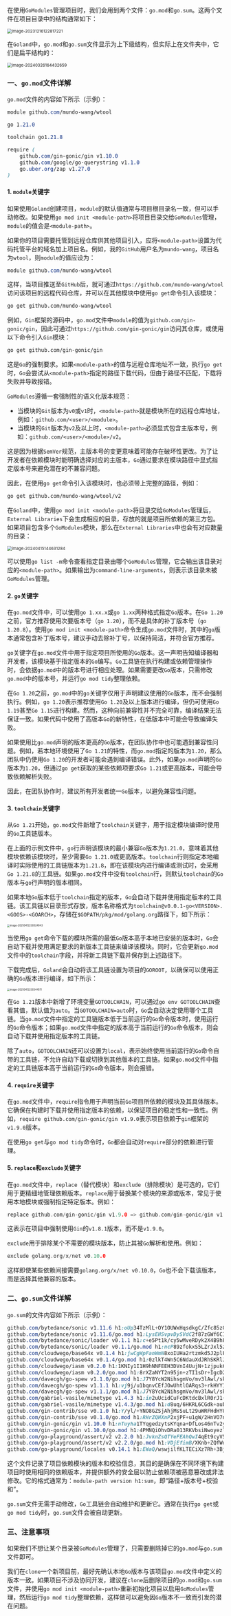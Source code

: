 在使用`GoModules`管理项目时，我们会用到两个文件：`go.mod`和`go.sum`。这两个文件在项目目录中的结构通常如下：

<img src="image/image-20231216122817221.png" alt="image-20231216122817221" style="zoom:67%;" />

在`Goland`中，`go.mod`和`go.sum`文件显示为上下级结构，但实际上在文件夹中，它们是扁平结构的：

<img src="image/image-20240326164432659.png" alt="image-20240326164432659" style="zoom: 67%;" />

### 一、`go.mod`文件详解

`go.mod`文件的内容如下所示（示例）：

```scss
module github.com/mundo-wang/wtool

go 1.21.0

toolchain go1.21.8

require (
	github.com/gin-gonic/gin v1.10.0
	github.com/google/go-querystring v1.1.0
	go.uber.org/zap v1.27.0
)
```

#### 1. `module`关键字

如果使用`Goland`创建项目，`module`的默认值通常与项目根目录名一致，但可以手动修改。如果使用`go mod init <module-path>`将项目目录交给`GoModules`管理，`module`的值会是`<module-path>`。

如果你的项目需要托管到远程仓库供其他项目引入，应将`<module-path>`设置为代码托管平台的域名加上项目名。例如，我的`GitHub`用户名为`mundo-wang`，项目名为`wtool`，则`module`的值应设为：

```scss
module github.com/mundo-wang/wtool
```

这样，当项目推送至`GitHub`后，就可通过`https://github.com/mundo-wang/wtool`访问该项目的远程代码仓库，并可以在其他模块中使用`go get`命令引入该模块：

```sh
go get github.com/mundo-wang/wtool
```

例如，`Gin`框架的源码中，`go.mod`文件中`module`的值为`github.com/gin-gonic/gin`，因此可通过`https://github.com/gin-gonic/gin`访问其仓库，或使用以下命令引入`Gin`模块：

```sh
go get github.com/gin-gonic/gin
```

这是`Go`的强制要求。如果`<module-path>`的值与远程仓库地址不一致，执行`go get`时，`Go`会尝试从`<module-path>`指定的路径下载代码，但由于路径不匹配，下载将失败并导致报错。

`GoModules`遵循一套强制性的语义化版本规范：

- 当模块的`Git`版本为`v0`或`v1`时，`<module-path>`就是模块所在的远程仓库地址，例如：`github.com/<user>/<module>`。
- 当模块的`Git`版本为`v2`及以上时，`<module-path>`必须显式包含主版本号，例如：`github.com/<user>/<module>/v2`。

这是因为根据`SemVer`规范，主版本号的变更意味着可能存在破坏性更改。为了让开发者在依赖模块时能明确选择对应的主版本，`Go`通过要求在模块路径中显式指定版本号来避免潜在的不兼容问题。

因此，在使用`go get`命令引入该模块时，也必须带上完整的路径，例如：

```sh
go get github.com/mundo-wang/wtool/v2
```

在`Goland`中，使用`go mod init <module-path>`将目录交给`GoModules`管理后，`External Libraries`下会生成相应的目录，存放的就是项目所依赖的第三方包。如果项目包含多个`GoModules`模块，那么在`External Libraries`中也会有对应数量的目录：

<img src="image/image-20240415144631284.png" alt="image-20240415144631284" style="zoom:67%;" />

可以使用`go list -m`命令查看指定目录由哪个`GoModules`管理，它会输出该目录对应的`<module-path>`。如果输出为`command-line-arguments`，则表示该目录未被`GoModules`管理。

#### 2. `go`关键字

在`go.mod`文件中，可以使用`go 1.xx.x`或`go 1.xx`两种格式指定`Go`版本。在`Go 1.20`之前，官方推荐使用次要版本号（`go 1.20`），而不是具体的补丁版本号（`go 1.20.8`）。使用`go mod init <module-path>`命令生成`go.mod`文件时，其中的`go`版本通常包含补丁版本号，建议手动去除补丁号，以保持简洁，并符合官方推荐。

`go`关键字在`go.mod`文件中用于指定项目所使用的`Go`版本。这一声明告知编译器和开发者，该模块基于指定版本的`Go`编写。`Go`工具链在执行构建或依赖管理操作时，会依据`go.mod`中的版本号进行相应处理。如果需要更改`Go`版本，只需修改`go.mod`中的版本号，并运行`go mod tidy`整理依赖。

在`Go 1.20`之前，`go.mod`中的`go`关键字仅用于声明建议使用的`Go`版本，而不会强制执行。例如，`go 1.20`表示推荐使用`Go 1.20`及以上版本进行编译，但仍可使用`Go 1.19`甚至`Go 1.15`进行构建。然而，这种向前兼容性并不完全可靠，编译结果无法保证一致。如果代码中使用了高版本`Go`的新特性，在低版本中可能会导致编译失败。

如果使用比`go.mod`声明的版本更高的`Go`版本，在团队协作中也可能遇到兼容性问题。例如，若本地环境使用了`Go 1.21`的特性，而`go.mod`指定的版本为`1.20`，那么团队中仍使用`Go 1.20`的开发者可能会遇到编译错误。此外，如果`go.mod`声明的`Go`版本为`1.20`，但通过`go get`获取的某些依赖项要求`Go 1.21`或更高版本，可能会导致依赖解析失败。

因此，在团队协作时，建议所有开发者统一`Go`版本，以避免兼容性问题。

#### 3. `toolchain`关键字

从`Go 1.21`开始，`go.mod`文件新增了`toolchain`关键字，用于指定模块编译时使用的`Go`工具链版本。

在上面的示例文件中，`go`行声明该模块的最小兼容`Go`版本为`1.21.0`，意味着其他模块依赖该模块时，至少需要`Go 1.21.0`或更高版本。`toolchain`行则指定本地编译时实际使用的工具链版本为`1.21.8`，即在该模块内进行编译或测试时，会采用`Go 1.21.8`的工具链。如果`go.mod`文件中没有`toolchain`行，则默认`toolchain`的`Go`版本与`go`行声明的版本相同。

如果本地`Go`版本低于`toolchain`指定的版本，`Go`会自动下载并使用指定版本的工具链。该工具链以目录形式存放，版本名称格式为`toolchain@v0.0.1-go<VERSION>.<GOOS>-<GOARCH>`，存储在`$GOPATH/pkg/mod/golang.org`路径下，如下所示：

<img src="image/image-20250412230024943.png" alt="image-20250412230024943" style="zoom:40%;" />

当使用`go get`命令下载的模块所需的最低`Go`版本高于本地已安装的版本时，`Go`会自动下载并使用满足要求的新版本工具链来编译该模块。同时，它会更新`go.mod`文件中的`toolchain`字段，并将新工具链下载并保存到上述路径下。

下载完成后，`Goland`会自动将该工具链设置为项目的`GOROOT`，以确保可以使用正确的`Go`版本进行编译，如下所示：

<img src="image/image-20250412230344511.png" alt="image-20250412230344511" style="zoom:40%;" />

在`Go 1.21`版本中新增了环境变量`GOTOOLCHAIN`，可以通过`go env GOTOOLCHAIN`查看其值，默认值为`auto`。当`GOTOOLCHAIN=auto`时，`Go`会自动决定使用哪个工具链。当`go.mod`文件中指定的工具链版本低于当前运行的`Go`命令版本时，使用运行的`Go`命令版本；如果`go.mod`文件中指定的版本高于当前运行的`Go`命令版本，则会自动下载并使用指定版本的工具链。

除了`auto`，`GOTOOLCHAIN`还可以设置为`local`，表示始终使用当前运行的`Go`命令自带的工具链，不允许自动下载或切换到其他版本的工具链。如果`go.mod`文件中指定的工具链版本高于当前运行的`Go`命令版本，则会报错。

#### 4. `require`关键字

在`go.mod`文件中，`require`指令用于声明当前`Go`项目所依赖的模块及其具体版本。它确保在构建时下载并使用指定版本的依赖，以保证项目的稳定性和一致性。例如，`require github.com/gin-gonic/gin v1.9.0`表示项目依赖于`gin`框架的`v1.9.0`版本。

在使用`go get`与`go mod tidy`命令时，`Go`都会自动对`require`部分的依赖进行管理。

#### 5. `replace`和`exclude`关键字

在`go.mod`文件中，`replace`（替代模块）和`exclude`（排除模块）是可选的，它们用于更精细地管理依赖版本。`replace`用于替换某个模块的来源或版本，常见于使用本地模块或强制指定特定版本。例如：

```go
replace github.com/gin-gonic/gin v1.9.0 => github.com/gin-gonic/gin v1.8.1
```

这表示在项目中强制使用`Gin`的`v1.8.1`版本，而不是`v1.9.0`。

`exclude`用于排除某个不需要的模块版本，防止其被`Go`解析和使用。例如：

```go
exclude golang.org/x/net v0.10.0
```

这样即使某些依赖间接需要`golang.org/x/net v0.10.0`，`Go`也不会下载该版本，而是选择其他兼容的版本。

### 二、`go.sum`文件详解

`go.sum`的文件内容如下所示（示例）：

```scss
github.com/bytedance/sonic v1.11.6 h1:oUp34TzMlL+OY1OUWxHqsdkgC/Zfc85zGqw9siXjrc0=
github.com/bytedance/sonic v1.11.6/go.mod h1:LysEHSvpvDySVdC2f87zGWf6CIKJcAvqab1ZaiQtds4=
github.com/bytedance/sonic/loader v0.1.1 h1:c+e5Pt1k/cy5wMveRDyk2X4B9hF4g7an8N3zCYjJFNM=
github.com/bytedance/sonic/loader v0.1.1/go.mod h1:ncP89zfokxS5LZrJxl5z0UJcsk4M4yY2JpfqGeCtNLU=
github.com/cloudwego/base64x v0.1.4 h1:jwCgWpFanWmN8xoIUHa2rtzmkd5J2plF/dnLS6Xd/0Y=
github.com/cloudwego/base64x v0.1.4/go.mod h1:0zlkT4Wn5C6NdauXdJRhSKRlJvmclQ1hhJgA0rcu/8w=
github.com/cloudwego/iasm v0.2.0 h1:1KNIy1I1H9hNNFEEH3DVnI4UujN+1zjpuk6gwHLTssg=
github.com/cloudwego/iasm v0.2.0/go.mod h1:8rXZaNYT2n95jn+zTI1sDr+IgcD2GVs0nlbbQPiEFhY=
github.com/davecgh/go-spew v1.1.0/go.mod h1:J7Y8YcW2NihsgmVo/mv3lAwl/skON4iLHjSsI+c5H38=
github.com/davecgh/go-spew v1.1.1 h1:vj9j/u1bqnvCEfJOwUhtlOARqs3+rkHYY13jYWTU97c=
github.com/davecgh/go-spew v1.1.1/go.mod h1:J7Y8YcW2NihsgmVo/mv3lAwl/skON4iLHjSsI+c5H38=
github.com/gabriel-vasile/mimetype v1.4.3 h1:in2uUcidCuFcDKtdcBxlR0rJ1+fsokWf+uqxgUFjbI0=
github.com/gabriel-vasile/mimetype v1.4.3/go.mod h1:d8uq/6HKRL6CGdk+aubisF/M5GcPfT7nKyLpA0lbSSk=
github.com/gin-contrib/sse v0.1.0 h1:Y/yl/+YNO8GZSjAhjMsSuLt29uWRFHdHYUb5lYOV9qE=
github.com/gin-contrib/sse v0.1.0/go.mod h1:RHrZQHXnP2xjPF+u1gW/2HnVO7nvIa9PG3Gm+fLHvGI=
github.com/gin-gonic/gin v1.10.0 h1:nTuyha1TYqgedzytsKYqna+DfLos46nTv2ygFy86HFU=
github.com/gin-gonic/gin v1.10.0/go.mod h1:4PMNQiOhvDRa013RKVbsiNwoyezlm2rm0uX/T7kzp5Y=
github.com/go-playground/assert/v2 v2.2.0 h1:JvknZsQTYeFEAhQwI4qEt9cyV5ONwRHC+lYKSsYSR8s=
github.com/go-playground/assert/v2 v2.2.0/go.mod h1:VDjEfimB/XKnb+ZQfWdccd7VUvScMdVu0Titje2rxJ4=
github.com/go-playground/locales v0.14.1 h1:EWaQ/wswjilfKLTECiXz7Rh+3BjFhfDFKv/oXslEjJA=
```

这个文件记录了项目依赖模块的版本和校验信息，其目的是确保在不同环境下构建项目时使用相同的依赖版本，并提供额外的安全层以防止依赖项被恶意篡改或非法修改。它的格式通常为：`module-path version h1:sum`，即“路径+版本号+校验和”。

`go.sum`文件无需手动修改，`Go`工具链会自动维护和更新它。通常在执行`go get`或`go mod tidy`时，`go.sum`文件会被自动更新。

### 三、注意事项

如果我们不想让某个目录被`GoModules`管理了，只需要删除掉它的`go.mod`与`go.sum`文件即可。

我们在`clone`一个新项目前，最好先确认本地`Go`版本与该项目`go.mod`文件中定义的版本一致。如果项目不涉及协同开发，建议在`clone`后删除项目的`go.mod`和`go.sum`文件，并使用`go mod init <module-path>`重新初始化项目以启用`GoModules`管理，然后运行`go mod tidy`整理依赖，这样做可以避免因`Go`版本不一致而引发的潜在问题。